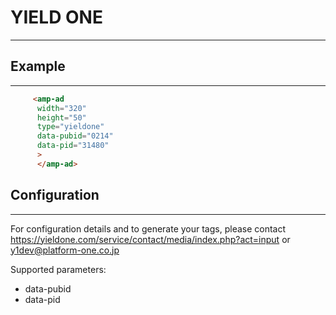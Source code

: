 # YIELD ONE
 ---

 ## Example
 ---
```html
     <amp-ad
      width="320"
      height="50"
      type="yieldone"
      data-pubid="0214"
      data-pid="31480"
      >
      </amp-ad>
```

 ## Configuration
---
 For configuration details and to generate your tags, please contact <https://yieldone.com/service/contact/media/index.php?act=input> or <y1dev@platform-one.co.jp>

 Supported parameters:

 - data-pubid
 - data-pid
